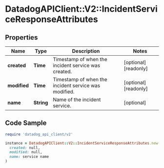 # DatadogAPIClient::V2::IncidentServiceResponseAttributes

## Properties

| Name | Type | Description | Notes |
| ---- | ---- | ----------- | ----- |
| **created** | **Time** | Timestamp of when the incident service was created. | [optional][readonly] |
| **modified** | **Time** | Timestamp of when the incident service was modified. | [optional][readonly] |
| **name** | **String** | Name of the incident service. | [optional] |

## Code Sample

```ruby
require 'datadog_api_client/v2'

instance = DatadogAPIClient::V2::IncidentServiceResponseAttributes.new(
  created: null,
  modified: null,
  name: service name
)
```

